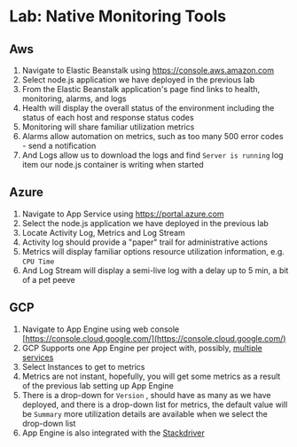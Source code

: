 # Lab: Native Monitoring Tools

## Aws

1. Navigate to Elastic Beanstalk using https://console.aws.amazon.com
2. Select node.js application we have deployed in the previous lab
3. From the Elastic Beanstalk application's page find links to health, monitoring, alarms, and logs
4. Health will display the overall status of the environment including the status of each host and response status codes
5. Monitoring will share familiar utilization metrics
6. Alarms allow automation on metrics, such as too many 500 error codes - send a notification
7. And Logs allow us to download the logs and find `Server is running` log item our node.js container is writing when started

## Azure

1. Navigate to App Service using https://portal.azure.com
2. Select the node.js application we have deployed in the previous lab
3. Locate Activity Log, Metrics and Log Stream
4. Activity log should provide a "paper" trail for administrative actions
5. Metrics will display familiar options resource utilization information, e.g. `CPU Time`
6. And Log Stream will display a semi-live log with a delay up to 5 min, a bit of a pet peeve

## GCP

1. Navigate to App Engine using web console [https://console.cloud.google.com/](https://console.cloud.google.com/)
2. GCP Supports one App Engine per project with, possibly, [multiple services](https://cloud.google.com/appengine/docs/standard/nodejs/an-overview-of-app-engine)
3. Select Instances to get to metrics
4. Metrics are not instant, hopefully, you will get some metrics as a result of the previous lab setting up App Engine
5. There is a drop-down for `Version` , should have as many as we have deployed, and there is a drop-down list for metrics, the default value will be `Summary` more utilization details are available when we select the drop-down list
6. App Engine is also integrated with the [Stackdriver](https://cloud.google.com/appengine/docs/standard/nodejs/an-overview-of-app-engine)



